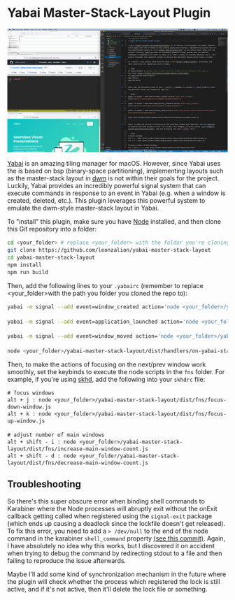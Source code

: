 # Yabai Master-Stack-Layout Plugin

![A screenshot of the Master-Stack-Layout plugin in action](/images/yabai-master-stack-layout-screenshot.png)

[Yabai](https://github.com/koekeishiya/yabai) is an amazing tiling manager for macOS. However, since Yabai uses the is based on bsp (binary-space partitioning), implementing layouts such as the master-stack layout in [dwm](https://dwm.suckless.org/) is not within their goals for the project. Luckily, Yabai provides an incredibly powerful signal system that can execute commands in response to an event in Yabai (e.g. when a window is created, deleted, etc.). This plugin leverages this powerful system to emulate the dwm-style master-stack layout in Yabai.

To "install" this plugin, make sure you have [Node](https://nodejs.org/en/) installed, and then clone this Git repository into a folder:

```bash
cd <your_folder> # replace <your_folder> with the folder you're cloning to the repo to
git clone https://github.com/leonzalion/yabai-master-stack-layout
cd yabai-master-stack-layout
npm install
npm run build
```

Then, add the following lines to your `.yabairc` (remember to replace &lt;your_folder&gt;with the path you folder you cloned the repo to):

```bash
yabai -m signal --add event=window_created action='node <your_folder>/yabai-master-stack-layout/dist/handlers/window-created.js'

yabai -m signal --add event=application_launched action='node <your_folder>/yabai-master-stack-layout/dist/handlers/window-created.js'

yabai -m signal --add event=window_moved action='node <your_folder>/yabai-master-stack-layout/dist/handlers/window-moved.js'

node <your_folder>/yabai-master-stack-layout/dist/handlers/on-yabai-start.js
```

Then, to make the actions of focusing on the next/prev window work smoothly, set the keybinds to execute the node scripts in the `fns` folder. For example, if you're using [skhd](https://github.com/koekeishiya/skhd), add the following into your `skhdrc` file:

```text
# focus windows
alt + j : node <your_folder>/yabai-master-stack-layout/dist/fns/focus-down-window.js
alt + k : node <your_folder>/yabai-master-stack-layout/dist/fns/focus-up-window.js

# adjust number of main windows
alt + shift - i : node <your_folder>/yabai-master-stack-layout/dist/fns/increase-main-window-count.js
alt + shift - d : node <your_folder/yabai-master-stack-layout/dist/fns/decrease-main-window-count.js
```

## Troubleshooting

So there's this super obscure error when binding shell commands to Karabiner where the Node processes will abruptly exit without the onExit callback getting called when registered using the `signal-exit` package (which ends up causing a deadlock since the lockfile doesn't get released). To fix this error, you need to add a `> /dev/null` to the end of the node command in the karabiner `shell_command` property [(see this commit)](https://github.com/leonzalion/macos-configs/commit/93d7b1e3a668476ad8880940c9a117beb39d50ca). Again, I have absolutely no idea why this works, but I discovered it on accident when trying to debug the command by redirecting stdout to a file and then failing to reproduce the issue afterwards.

Maybe I'll add some kind of synchronization mechanism in the future where the plugin will check whether the process which registered the lock is still active, and if it's not active, then it'll delete the lock file or something.
